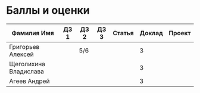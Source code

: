 # Баллы и оценки

| Фамилия Имя | ДЗ 1 |  ДЗ 2 | ДЗ 3 | Статья | Доклад  | Проект | 
|--|--|--|--|--|--|--|
| Григорьев Алексей |  | 5/6 |  |  | 3 |  |
| Щеголихина Владислава |  |  |  |  | 3 |  |
| Агеев Андрей  |  |  |  |  | 3 |  |
